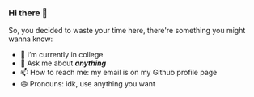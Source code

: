 ### Hi there 👋
So, you decided to waste your time here, there're something you might wanna know:

- 🌱 I’m currently in college
- 💬 Ask me about ***anything***
- 📫 How to reach me: my email is on my Github profile page
- 😄 Pronouns: idk, use anything you want
